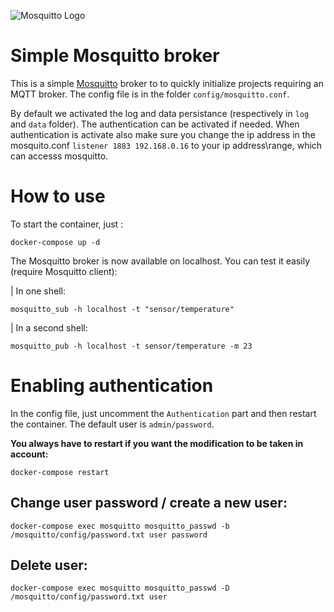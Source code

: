 ![Mosquitto Logo](https://mosquitto.org/images/mosquitto-text-side-28.png 'Mosquitto')

# Simple Mosquitto broker

This is a simple [Mosquitto](https://mosquitto.org) broker to to quickly initialize projects requiring an MQTT broker. The config file is in the folder `config/mosquitto.conf`.

By default we activated the log and data persistance (respectively in `log` and `data` folder).
The authentication can be activated if needed.
When authentication is activate also make sure you change the ip address in the mosquito.conf `listener 1883 192.168.0.16` to your ip address\range, which can accesss mosquitto.

# How to use

To start the container, just :

```
docker-compose up -d
```

The Mosquitto broker is now available on localhost. You can test it easily (require Mosquitto client):

| In one shell:

```
mosquitto_sub -h localhost -t "sensor/temperature"
```

| In a second shell:

```
mosquitto_pub -h localhost -t sensor/temperature -m 23
```

# Enabling authentication

In the config file, just uncomment the `Authentication` part and then restart the container.
The default user is `admin/password`.

**You always have to restart if you want the modification to be taken in account:**

```
docker-compose restart
```

## Change user password / create a new user:

```
docker-compose exec mosquitto mosquitto_passwd -b /mosquitto/config/password.txt user password
```

## Delete user:

```
docker-compose exec mosquitto mosquitto_passwd -D /mosquitto/config/password.txt user
```
